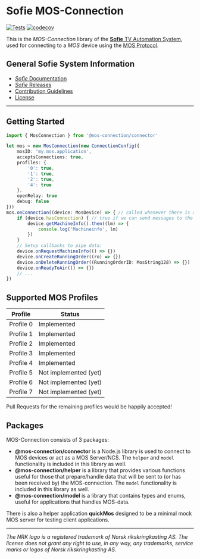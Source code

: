 # Sofie MOS-Connection
[![Tests](https://github.com/nrkno/sofie-mos-connection/actions/workflows/node.yaml/badge.svg)](https://github.com/nrkno/sofie-mos-connection/actions/workflows/node.yaml)
[![codecov](https://codecov.io/gh/nrkno/sofie-mos-connection/branch/master/graph/badge.svg?token=LQL02uXajF)](https://codecov.io/gh/nrkno/sofie-mos-connection)

This is the _MOS-Connection_ library of the [**Sofie** TV Automation System](https://github.com/nrkno/Sofie-TV-automation/), used for connecting to a _MOS_ device using the [MOS Protocol](http://mosprotocol.com/).

## General Sofie System Information
* [_Sofie_ Documentation](https://nrkno.github.io/sofie-core/)
* [_Sofie_ Releases](https://nrkno.github.io/sofie-core/releases)
* [Contribution Guidelines](CONTRIBUTING.md)
* [License](LICENSE)

---

## Getting Started

```typescript
import { MosConnection } from '@mos-connection/connector'

let mos = new MosConnection(new ConnectionConfig({
	mosID: 'my.mos.application',
	acceptsConnections: true,
	profiles: {
		'0': true,
        '1': true,
        '2': true,
        '4': true
	},
	openRelay: true
	debug: false
}))
mos.onConnection((device: MosDevice) => { // called whenever there is a new connection to a mos-device
	if (device.hasConnection) { // true if we can send messages to the mos-server
	    device.getMachineInfo().then((lm) => {
			console.log('Machineinfo', lm)
		})
	}
	// Setup callbacks to pipe data:
	device.onRequestMachineInfo(() => {})
	device.onCreateRunningOrder((ro) => {})
	device.onDeleteRunningOrder((RunningOrderID: MosString128) => {})
	device.onReadyToAir(() => {})
	// ...
})
```

## Supported MOS Profiles

| Profile   | Status                |
| --------- | --------------------- |
| Profile 0 | Implemented           |
| Profile 1 | Implemented           |
| Profile 2 | Implemented           |
| Profile 3 | Implemented           |
| Profile 4 | Implemented           |
| Profile 5 | Not implemented (yet) |
| Profile 6 | Not implemented (yet) |
| Profile 7 | Not implemented (yet) |

Pull Requests for the remaining profiles would be happily accepted!

## Packages

MOS-Connection consists of 3 packages:

- **@mos-connection/connector** is a Node.js library is used to connect to MOS devices or act as a MOS Server/NCS.
  The `helper` and `model` functionality is included in this library as well.
- **@mos-connection/helper** is a library that provides various functions useful for those that prepare/handle data that will be sent to (or has been received by) the MOS-connection.
  The `model` functionality is included in this library as well.
- **@mos-connection/model** is a library that contains types and enums, useful for applications that handles MOS-data.

There is also a helper application **quickMos** designed to be a minimal mock MOS server for testing client applications.

---

_The NRK logo is a registered trademark of Norsk rikskringkasting AS. The license does not grant any right to use, in any way, any trademarks, service marks or logos of Norsk rikskringkasting AS._

